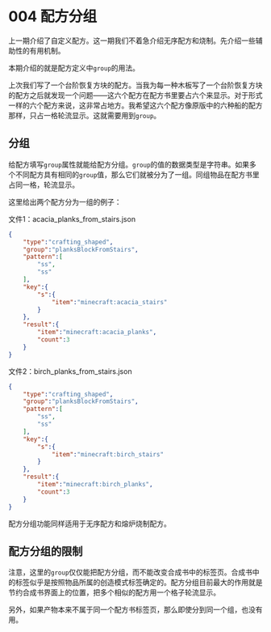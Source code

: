 # 004 配方分组

上一期介绍了自定义配方。这一期我们不着急介绍无序配方和烧制。先介绍一些辅助性的有用机制。

本期介绍的就是配方定义中`group`的用法。

上次我们写了一个台阶恢复方块的配方。当我为每一种木板写了一个台阶恢复方块的配方之后就发现一个问题——这六个配方在配方书里要占六个来显示。对于形式一样的六个配方来说，这非常占地方。我希望这六个配方像原版中的六种船的配方那样，只占一格轮流显示。这就需要用到`group`。

## 分组

给配方填写`group`属性就能给配方分组。`group`的值的数据类型是字符串。如果多个不同配方具有相同的`group`值，那么它们就被分为了一组。同组物品在配方书里占同一格，轮流显示。

这里给出两个配方分为一组的例子：

文件1：acacia_planks_from_stairs.json

```json
{
    "type":"crafting_shaped",
    "group":"planksBlockFromStairs",
    "pattern":[
        "ss",
        "ss"
    ],
    "key":{
        "s":{
            "item":"minecraft:acacia_stairs"
        }
    },
    "result":{
        "item":"minecraft:acacia_planks",
        "count":3
    }
}
```

文件2：birch_planks_from_stairs.json

```json
{
    "type":"crafting_shaped",
    "group":"planksBlockFromStairs",
    "pattern":[
        "ss",
        "ss"
    ],
    "key":{
        "s":{
            "item":"minecraft:birch_stairs"
        }
    },
    "result":{
        "item":"minecraft:birch_planks",
        "count":3
    }
}
```

配方分组功能同样适用于无序配方和熔炉烧制配方。

## 配方分组的限制

注意，这里的`group`仅仅能把配方分组，而不能改变合成书中的标签页。合成书中的标签似乎是按照物品所属的创造模式标签确定的。配方分组目前最大的作用就是节约合成书界面上的位置，把多个相似的配方用一个格子轮流显示。

另外，如果产物本来不属于同一个配方书标签页，那么即使分到同一个组，也没有用。
